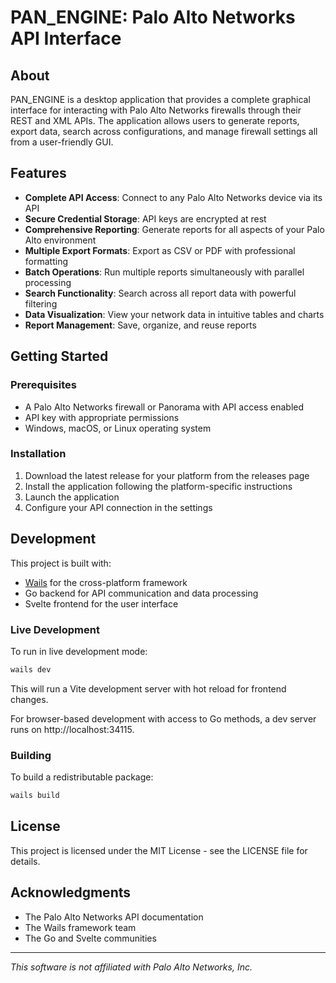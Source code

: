 # PAN_ENGINE: Palo Alto Networks API Interface

## About

PAN_ENGINE is a desktop application that provides a complete graphical interface for interacting with Palo Alto Networks firewalls through their REST and XML APIs. The application allows users to generate reports, export data, search across configurations, and manage firewall settings all from a user-friendly GUI.

## Features

- **Complete API Access**: Connect to any Palo Alto Networks device via its API
- **Secure Credential Storage**: API keys are encrypted at rest
- **Comprehensive Reporting**: Generate reports for all aspects of your Palo Alto environment
- **Multiple Export Formats**: Export as CSV or PDF with professional formatting
- **Batch Operations**: Run multiple reports simultaneously with parallel processing
- **Search Functionality**: Search across all report data with powerful filtering
- **Data Visualization**: View your network data in intuitive tables and charts
- **Report Management**: Save, organize, and reuse reports

## Getting Started

### Prerequisites

- A Palo Alto Networks firewall or Panorama with API access enabled
- API key with appropriate permissions
- Windows, macOS, or Linux operating system

### Installation

1. Download the latest release for your platform from the releases page
2. Install the application following the platform-specific instructions
3. Launch the application
4. Configure your API connection in the settings

## Development

This project is built with:
- [Wails](https://wails.io/) for the cross-platform framework
- Go backend for API communication and data processing
- Svelte frontend for the user interface

### Live Development

To run in live development mode:

```bash
wails dev
```

This will run a Vite development server with hot reload for frontend changes. 

For browser-based development with access to Go methods, a dev server runs on http://localhost:34115.

### Building

To build a redistributable package:

```bash
wails build
```

## License

This project is licensed under the MIT License - see the LICENSE file for details.

## Acknowledgments

- The Palo Alto Networks API documentation
- The Wails framework team
- The Go and Svelte communities

---

*This software is not affiliated with Palo Alto Networks, Inc.*
